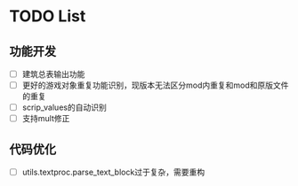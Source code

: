 # TODO List

## 功能开发
- [ ] 建筑总表输出功能
- [ ] 更好的游戏对象重复功能识别，现版本无法区分mod内重复和mod和原版文件的重复
- [ ] scrip_values的自动识别
- [ ] 支持mult修正

## 代码优化
- [ ] utils.textproc.parse_text_block过于复杂，需要重构
